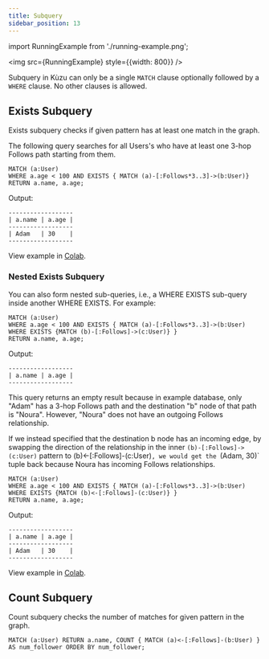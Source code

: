 ```yaml
---
title: Subquery
sidebar_position: 13
---
```

import RunningExample from './running-example.png';

<img src={RunningExample} style={{width: 800}} />

Subquery in Kùzu can only be a single `MATCH` clause optionally followed by a `WHERE` clause. No other clauses is allowed.

## Exists Subquery

Exists subquery checks if given pattern has at least one match in the graph.

The following query searches for all Users's who have at least one 3-hop Follows
path starting from them.

```
MATCH (a:User)
WHERE a.age < 100 AND EXISTS { MATCH (a)-[:Follows*3..3]->(b:User)} 
RETURN a.name, a.age;
```
Output:
```
------------------
| a.name | a.age |
------------------
| Adam   | 30    |
------------------
```
View example in [Colab](https://colab.research.google.com/drive/1NcR-xL4Rb7nprgbvk6N2dIP30oqyUucm#scrollTo=12JMqYmA3Iol).

### Nested Exists Subquery
You can also form nested sub-queries, i.e., a WHERE EXISTS sub-query inside another WHERE EXISTS. For example:

```
MATCH (a:User)
WHERE a.age < 100 AND EXISTS { MATCH (a)-[:Follows*3..3]->(b:User) WHERE EXISTS {MATCH (b)-[:Follows]->(c:User)} } 
RETURN a.name, a.age;
```
Output:
```
------------------
| a.name | a.age |
------------------
```
This query returns an empty result because in example database, only "Adam" has a 3-hop Follows path and the destination "b" node of that path is "Noura". However, "Noura" does not have an outgoing Follows relationship. 

If we instead specified that the destination b node has an incoming edge, by swapping the direction
of the relationship in the inner `(b)-[:Follows]->(c:User)` pattern to (b)<-[:Follows]-(c:User)`, we would get the
`(Adam, 30)` tuple back because Noura has incoming Follows relationships.

```
MATCH (a:User)
WHERE a.age < 100 AND EXISTS { MATCH (a)-[:Follows*3..3]->(b:User) WHERE EXISTS {MATCH (b)<-[:Follows]-(c:User)} } 
RETURN a.name, a.age;
```
Output:
```
------------------
| a.name | a.age |
------------------
| Adam   | 30    |
------------------
```
View example in [Colab](https://colab.research.google.com/drive/1NcR-xL4Rb7nprgbvk6N2dIP30oqyUucm#scrollTo=iuHDzuVu3g7A).


## Count Subquery

Count subquery checks the number of matches for given pattern in the graph.

```
MATCH (a:User) RETURN a.name, COUNT { MATCH (a)<-[:Follows]-(b:User) } AS num_follower ORDER BY num_follower;
```